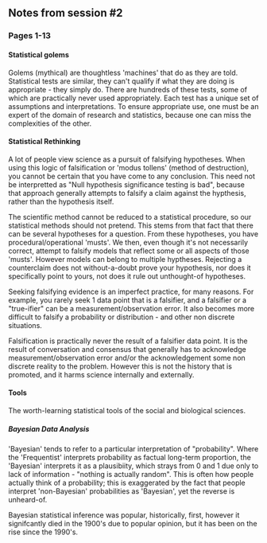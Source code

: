 ## Notes from session #2
### Pages 1-13

#### Statistical golems

Golems (mythical) are thoughtless 'machines' that do as they are told. Statistical tests are similar, they can't qualify if what they are doing is appropriate - they simply do. There are hundreds of these tests, some of which are practically never used appropriately. Each test has a unique set of assumptions and interpretations. To ensure appropriate use, one must be an expert of the domain of research and statistics, because one can miss the complexities of the other.

#### Statistical Rethinking

A lot of people view science as a pursuit of falsifying hypotheses. When using this logic of falsification or 'modus tollens' (method of destruction), you cannot be certain that you have come to any conclusion. This need not be interpretted as "Null hypothesis significance testing is bad", because that approach generally attempts to falsify a claim against the hypthesis, rather than the hypothesis itself.

The scientific method cannot be reduced to a statistical procedure, so our statistical methods should not pretend. This stems from that fact that there can be several hypotheses for a question. From these hypotheses, you have procedural/operational 'musts'. We then, even though it's not necessarily correct, attempt to falsify models that reflect some or all aspects of those 'musts'. However models can belong to multiple hyptheses. Rejecting a counterclaim does not without-a-doubt prove your hypothesis, nor does it specifically point to yours, not does it rule out unthought-of hypotheses.

Seeking falsifying evidence is an imperfect practice, for many reasons. For example, you rarely seek 1 data point that is a falsifier, and a falsifier or a "true-ifier" can be a measurement/observation error. It also becomes more difficult to falsify a probability or distribution - and other non discrete situations.

Falsification is practically never the result of a falsifier data point. It is the result of conversation and consensus that generally has to acknowledge measurement/observation error and/or the acknowledgement some non discrete reality to the problem. However this is not the history that is promoted, and it harms science internally and externally.

#### Tools

The worth-learning statistical tools of the social and biological sciences.

##### Bayesian Data Analysis

'Bayesian' tends to refer to a particular interpretation of "probability". Where the 'Frequentist' interprets probability as factual long-term proportion, the 'Bayesian' interprets it as a plausibiity, which strays from 0 and 1 due only to lack of information - "nothing is actually random". This is often how people actually think of a probability; this is exaggerated by the fact that people interpret 'non-Bayesian' probabilities as 'Bayesian', yet the reverse is unheard-of.

Bayesian statistical inference was popular, historically, first, however it signifcantly died in the 1900's due to popular opinion, but it has been on the rise since the 1990's.

